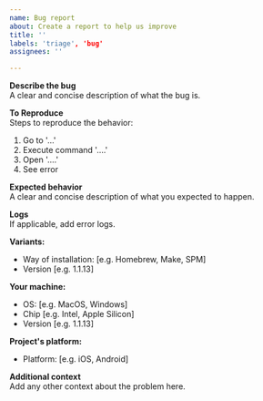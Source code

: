 ```yaml
---
name: Bug report
about: Create a report to help us improve
title: ''
labels: 'triage', 'bug'
assignees: ''

---
```


**Describe the bug**\
A clear and concise description of what the bug is.

**To Reproduce**\
Steps to reproduce the behavior:
1. Go to '...'
2. Execute command '....'
3. Open '....'
4. See error

**Expected behavior**\
A clear and concise description of what you expected to happen.

**Logs**\
If applicable, add error logs.

**Variants:**
 - Way of installation: [e.g. Homebrew, Make, SPM]
 - Version [e.g. 1.1.13]

**Your machine:**
 - OS: [e.g. MacOS, Windows]
 - Chip [e.g. Intel, Apple Silicon]
 - Version [e.g. 1.1.13]

**Project's platform:**
 - Platform: [e.g. iOS, Android]

**Additional context**\
Add any other context about the problem here.
